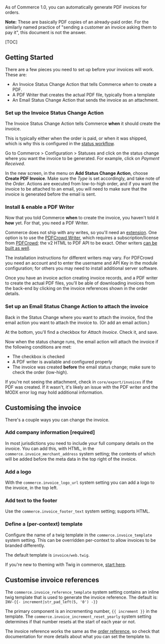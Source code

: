 As of Commerce 1.0, you can automatically generate PDF invoices for orders. 

**Note:** These are basically PDF copies of an already-paid order. For the similarly named practice of "sending a customer an invoice asking them to pay it", this document is not the answer.

[TOC]

## Getting Started

There are a few pieces you need to set up before your invoices will work. These are:

- An Invoice Status Change Action that tells Commerce _when_ to create a PDF.
- A PDF Writer that creates the actual PDF file, typically from a template
- An Email Status Change Action that sends the invoice as an attachment.

### Set up the Invoice Status Change Action

The Invoice Status Change Action tells Commerce **when** it should create the invoice. 

This is typically either when the order is paid, or when it was shipped, which is why this is configured in the [status workflow](Statuses).

Go to Commerce > Configuration > Statuses and click on the status change where you want the invoice to be generated. For example, click on _Payment Received_. 

In the new screen, in the menu on **Add Status Change Action**, choose **Create PDF Invoice**. Make sure the _Type_ is set accordingly, and take note of the _Order_. Actions are executed from low-to-high order, and if you want the invoice to be attached to an email, you will need to make sure that the invoice is generated before the email is sent.

### Install & enable a PDF Writer

Now that you told Commerce **when** to create the invoice, you haven't told it **how** yet. For that, you need a PDF Writer.

Commerce does not ship with any writes, so you'll need an [extension](https://www.modmore.com/commerce/extensions/). One option is to use the [PDFCrowd Writer](Modules/PDFCrowdWriter), which requires a subscription/license from [PDFCrowd](https://pdfcrowd.com/); the v2 HTML to PDF API to be exact. Other writers [can be built as well](Developer/PDF_Writer). 

The installation instructions for different writers may vary. For PDFCrowd you need an account and to enter the username and API Key in the module configuration; for others you may need to install additional server software. 

Once you have an invoice action creating invoice records, and a PDF writer to create the actual PDF files, you'll be able of downloading invoices from the back-end by clicking on the invoice references shown in the order details. 

### Set up an Email Status Change Action to attach the invoice

Back in the Status Change where you want to attach the invoice, find the email action you want to attach the invoice to. (Or add an email action.)

At the bottom, you'll find a checkbox for _Attach Invoice_. Check it, and save.

Now when the status change runs, the email action will attach the invoice if the following conditions are met:

- The checkbox is checked
- A PDF writer is available and configured properly
- The invoice was created **before** the email status change; make sure to check the order (low-high). 

If you're not seeing the attachment, check in `core/export/invoices` if the PDF was created. If it wasn't, it's likely an issue with the PDF writer and the MODX error log may hold additional information. 

## Customising the invoice

There's a couple ways you can change the invoice.

### Add company information [required]

In most jurisdictions you need to include your full company details on the invoice. You can add this, with HTML, in the `commerce.invoice_merchant_address` system setting; the contents of which will be added before the meta data in the top right of the invoice.

### Add a logo

With the `commerce.invoice_logo_url` system setting you can add a logo to the invoice, in the top left. 

### Add text to the footer

Use the `commerce.invoice_footer_text` system setting; supports HTML.

### Define a (per-context) template

Configure the name of a twig template in the `commerce.invoice_template` system setting. This can be overridden per-context to allow invoices to be branded differently.

The default template is `invoice/web.twig`. 

If you're new to theming with Twig in commerce, [start here](Front-end_Theming). 

## Customise invoice references

The `commerce.invoice_reference_template` system setting contains an inline twig template that is used to generate the invoice reference. The default is: `INV-{{- increment|str_pad_left(5, '0') -}}`

The primary component is an incrementing number, `{{ increment }}` in the template. The `commerce.invoice_increment_reset_yearly` system setting determines if that number resets at the start of each year or not. 

The invoice reference works the same as the [order reference](Orders/Reference), so check that documentation for more details about what you can set the template to. 